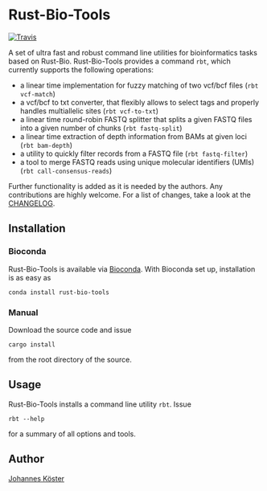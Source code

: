 # Rust-Bio-Tools

[![Travis](https://img.shields.io/travis/rust-bio/rust-bio-tools/master.svg?style=flat-square)](https://travis-ci.org/rust-bio/rust-bio-tools)

A set of ultra fast and robust command line utilities for bioinformatics tasks based on Rust-Bio.
Rust-Bio-Tools provides a command `rbt`, which currently supports the following operations:

* a linear time implementation for fuzzy matching of two vcf/bcf files (`rbt vcf-match`)
* a vcf/bcf to txt converter, that flexibly allows to select tags and properly handles multiallelic sites (`rbt vcf-to-txt`)
* a linear time round-robin FASTQ splitter that splits a given FASTQ files into a given number of chunks (`rbt fastq-split`)
* a linear time extraction of depth information from BAMs at given loci (`rbt bam-depth`)
* a utility to quickly filter records from a FASTQ file (`rbt fastq-filter`)
* a tool to merge FASTQ reads using unique molecular identifiers (UMIs) (`rbt call-consensus-reads`)

Further functionality is added as it is needed by the authors. Any contributions are highly welcome.
For a list of changes, take a look at the [CHANGELOG](CHANGELOG.md).


## Installation

### Bioconda

Rust-Bio-Tools is available via [Bioconda](https://bioconda.github.io).
With Bioconda set up, installation is as easy as

    conda install rust-bio-tools

### Manual

Download the source code and issue

    cargo install

from the root directory of the source.

## Usage

Rust-Bio-Tools installs a command line utility `rbt`. Issue

    rbt --help

for a summary of all options and tools.


## Author

[Johannes Köster](https://github.com/johanneskoester)

